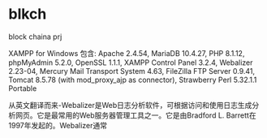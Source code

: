 # blkch
block chaina prj

XAMPP for Windows
包含: Apache 2.4.54, MariaDB 10.4.27, PHP 8.1.12, phpMyAdmin 5.2.0,
OpenSSL 1.1.1, XAMPP Control Panel 3.2.4,
Webalizer 2.23-04, Mercury Mail Transport System 4.63, FileZilla FTP Server 0.9.41, Tomcat 8.5.78 (with mod_proxy_ajp as connector),
Strawberry Perl 5.32.1.1 Portable

从英文翻译而来-Webalizer是Web日志分析软件，可根据访问和使用日志生成分析网页。它是最常用的Web服务器管理工​​具之一。它是由Bradford L. Barrett在1997年发起的。Webalizer通常
